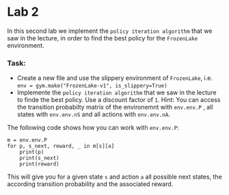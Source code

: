 # Lab 2

In this second lab we implement the `policy iteration algorithm` that we saw in the lecture, in order to find the best policy for the `FrozenLake` environment.

### Task:
- Create a new file and use the slippery environment of `FrozenLake`, i.e. `env = gym.make("FrozenLake-v1", is_slippery=True)`
- Implemente the `policy iteration algorithm` that we saw in the lecture to finde the best policy. Use a discount factor of `1`.
Hint: You can access the transition probabilty matrix of the environemnt with `env.env.P` , all states with `env.env.nS` and all actions with `env.env.nA`. 

The following code shows how you can work with `env.env.P`:

```
m = env.env.P
for p, s_next, reward, _ in m[s][a]
	print(p)
	print(s_next)
	print(reward)
```

This will give you for a given state `s` and action `a` all possible next states, the according transition probability and the associated reward.